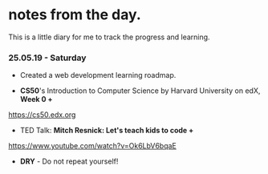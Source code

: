 # notes from the day.
This is a little diary for me to track the progress and learning.

### 25.05.19 - Saturday
- Created a web development learning roadmap.

- **CS50**'s Introduction to Computer Science by Harvard University on edX, **Week 0 +**

https://cs50.edx.org

- TED Talk: **Mitch Resnick: Let's teach kids to code +**

https://www.youtube.com/watch?v=Ok6LbV6bqaE

- **DRY** - Do not repeat yourself!
